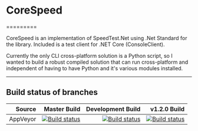 # CoreSpeed
=========

CoreSpeed is an implementation of SpeedTest.Net using .Net Standard for the library.  Included is a test client for .NET Core (ConsoleClient).  

Currently the only CLI cross-platform solution is a Python script, so I wanted to build a robust compiled solution that can run cross-platform and independent of having to have Python and it's various modules installed.

----------------------------------------------------------------------------------------------------------------------------------------------------


## Build status of branches

| Source  |   Master Build   |   Development Build   |   v1.2.0 Build   | 
|--------:|-----------------:|----------------------:|----------------------:|
| AppVeyor| [![Build status](https://ci.appveyor.com/api/projects/status/o4ysawi7nqumr03w/branch/master?svg=true)](https://ci.appveyor.com/project/tibmeister/corespeed/branch/master) | [![Build status](https://ci.appveyor.com/api/projects/status/o4ysawi7nqumr03w/branch/development?svg=true)](https://ci.appveyor.com/project/tibmeister/corespeed/branch/development)| [![Build status](https://ci.appveyor.com/api/projects/status/o4ysawi7nqumr03w/branch/v1.2.0?svg=true)](https://ci.appveyor.com/project/tibmeister/corespeed/branch/v1.2.0)|
